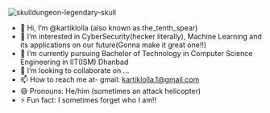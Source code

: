 ![skulldungeon-legendary-skull](https://github.com/user-attachments/assets/2c535f09-7dca-42e7-9cc4-3bf0bba16edf)

- 👋 Hi, I’m @kartiklolla (also known as the_tenth_spear)
- 👀 I’m interested in CyberSecurity(hecker literally), Machine Learning and its applications on our future(Gonna make it great one!!)
- 🌱 I’m currently pursuing Bachelor of Technology in Computer Science Engineering in IIT(ISM) Dhanbad
- 💞️ I’m looking to collaborate on ...
- 📫 How to reach me at- gmail: kartiklolla.1@gmail.com 
- 😄 Pronouns: He/him (sometimes an attack helicopter)
- ⚡ Fun fact: I sometimes forget who I am!!

<!---
kartiklolla/kartiklolla is a ✨ special ✨ repository because its `README.md` (this file) appears on your GitHub profile.
You can click the Preview link to take a look at your changes.
--->
